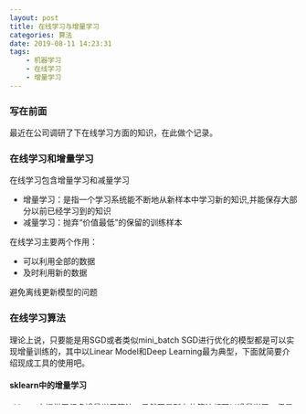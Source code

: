 ```yaml
---
layout: post
title: 在线学习与增量学习
categories: 算法
date: 2019-08-11 14:23:31
tags:
    - 机器学习
    - 在线学习
    - 增量学习
---
```

### 写在前面
最近在公司调研了下在线学习方面的知识，在此做个记录。

### 在线学习和增量学习
在线学习包含增量学习和减量学习
- 增量学习：是指一个学习系统能不断地从新样本中学习新的知识,并能保存大部分以前已经学习到的知识
- 减量学习：抛弃“价值最低”的保留的训练样本 

在线学习主要两个作用：
- 可以利用全部的数据
- 及时利用新的数据

<!--more-->

避免离线更新模型的问题

### 在线学习算法
理论上说，只要能是用SGD或者类似mini_batch SGD进行优化的模型都是可以实现增量训练的，其中以Linear Model和Deep Learning最为典型，下面就简要介绍现成工具的使用吧。

#### sklearn中的增量学习
sklearn中提供了很多增量学习算法。虽然不是所有的算法都可以增量学习，但是学习器提供了 partial_fit的函数的都可以进行增量学习。

- Classification
- sklearn.naive_bayes.MultinomialNB
- sklearn.naive_bayes.BernoulliNB
- sklearn.linear_model.Perceptron
- sklearn.linear_model.SGDClassifier
- sklearn.linear_model.PassiveAggressiveClassifier


- Regression
- sklearn.linear_model.SGDRegressor
- sklearn.linear_model.PassiveAggressiveRegressor


- Clustering
- sklearn.cluster.MiniBatchKMeans


- Decomposition / feature Extraction
- sklearn.decomposition.MiniBatchDictionaryLearning
- sklearn.decomposition.IncrementalPCA
- sklearn.decomposition.LatentDirichletAllocation
- sklearn.cluster.MiniBatchKMeans

#### lightGBM的增量学习方法
主要是通过init\_model和keep\_training_booster两个参数实现增量训练
```python
gbm = lgb.train(params,
                lgb_train,
                num_boost_round=1000,
                valid_sets=lgb_eval,
                init_model=gbm,             #如果gbm不为None，那么就是在上次的基础上接着训练
                feature_name=x_cols,
                early_stopping_rounds=10,
                verbose_eval=False,
                keep_training_booster=True) # 增量训练 
```

#### xgboost的增量学习方法
两种增量训练的方式
- 在当前迭代树的基础上增加新树，原树不变
- 当前迭代树的结构不变，重新计算叶节点权重，同时也可增加新树

```python
import xgboost as xgb
from sklearn.datasets import load_digits

xgb_params_01 = {}
xgb_params_02 = {'process_type': 'update',
                 'updater': 'refresh',
                 'refresh_leaf': True}


digits_2class = load_digits(2)

X_2class = digits_2class['data']
y_2class = digits_2class['target']

dtrain_2class = xgb.DMatrix(X_2class, label=y_2class)
gbdt = xgb.train(xgb_params_01, dtrain_2class, num_boost_round=3)
print(gbdt.get_dump())
gbdt = xgb.train(xgb_params_02, dtrain_2class, num_boost_round=3, xgb_model=gbdt)
print(gbdt.get_dump())
```

#### keras的增量学习方法
在深度学习中，由于训练周期长，如果因为异常退出要重新训练代价很大。
keras中增量训练是每次将一部分数据丢进网络训练，然后保存网络，下次新的数据过来再加载网络接着训练。
```python
model = None
# 模型保存路径
model_file = '/path/model.h5'

if model == None:
    model = Sequential()
    model.add(Dense(64,activation='relu', input_shape=()))
    model.add(Dense(1, activation='sigmoid'))
    model.compile(loss='mape', optimizer='adam', metrics=['mse', 'mae', 'mape'])
else:
    model = load_model(model_file)
history = model.fit(x=x_train, y=y_train, batch_size=64, epoces=10)
```
### Ad Click Prediction: a View from the Trenches
这篇论文是Google在FTRL上的工程实践，但这是针对数据量大、特征维度大的情况。主要讲解了在线学习在LR上进行广告点击预估上的应用。

### 参考文献
- https://zhuanlan.zhihu.com/p/41422048
- https://medium.com/@manish54.thapliyal/incremental-learning-algorithms-and-applications-32df4c430fab
- https://www.elen.ucl.ac.be/Proceedings/esann/esannpdf/es2016-19.pdf
- Ad Click Prediction: a View from the Trenches

